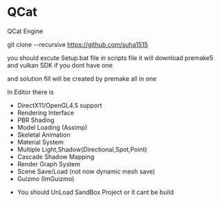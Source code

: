 # QCat
QCat Engine

git clone --recursive https://github.com/suha1515

you should excute Setup.bat file in scripts file
it will download premake5 and vulkan SDK if you dont have one

and solution fill will be created by premake all in one

In Editor 
there is 
 - DirectX11/OpenGL4.5 support 
 - Rendering Interface
 - PBR Shading
 - Model Loading (Assimp)
 - Skeletal Animation
 - Material System
 - Multiple Light,Shadow(Directional,Spot,Point)
 - Cascade Shadow Mapping
 - Render Graph System
 - Scene Save/Load (not now dynamic mesh save)
 - Guizmo (ImGuizmo)

* You should UnLoad SandBox Project or it cant be build 
